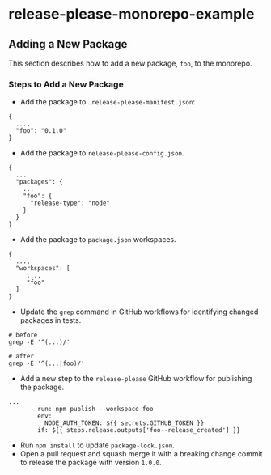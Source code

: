 # release-please-monorepo-example

## Adding a New Package

This section describes how to add a new package, `foo`, to the monorepo.

### Steps to Add a New Package

- Add the package to `.release-please-manifest.json`:
```
{
  ...,
  "foo": "0.1.0"
}
```
- Add the package to `release-please-config.json`.
```
{
  ...
  "packages": {
    ...
    "foo": {
      "release-type": "node"
    }
  }
}
```
- Add the package to `package.json` workspaces.
```
{
  ...,
  "workspaces": [
     ...,
     "foo"
  ]
}
```
- Update the `grep` command in GitHub workflows for identifying changed packages in tests.
```
# before
grep -E '^(...)/'

# after
grep -E '^(...|foo)/'
```
- Add a new step to the `release-please` GitHub workflow for publishing the package.
```
...
      - run: npm publish --workspace foo
        env:
          NODE_AUTH_TOKEN: ${{ secrets.GITHUB_TOKEN }}
        if: ${{ steps.release.outputs['foo--release_created'] }}
```
- Run `npm install` to update `package-lock.json`.
- Open a pull request and squash merge it with a breaking change commit to release the package with version `1.0.0`.
